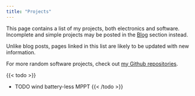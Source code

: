 ```yaml
---
title: "Projects"
---
```

This page contains a list of my projects, both electronics and software.
Incomplete and simple projects may be posted in the [Blog](/posts/) section
instead.

Unlike blog posts, pages linked in this list are likely to be updated with new
information.

For more random software projects, check out
[my Github repositories](https://github.com/ondras12345?tab=repositories).

{{< todo >}}
- TODO wind battery-less MPPT
{{< /todo >}}
